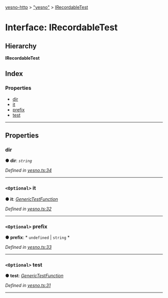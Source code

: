 [yesno-http](../README.md) > ["yesno"](../modules/_yesno_.md) > [IRecordableTest](../interfaces/_yesno_.irecordabletest.md)

# Interface: IRecordableTest

## Hierarchy

**IRecordableTest**

## Index

### Properties

* [dir](_yesno_.irecordabletest.md#dir)
* [it](_yesno_.irecordabletest.md#it)
* [prefix](_yesno_.irecordabletest.md#prefix)
* [test](_yesno_.irecordabletest.md#test)

---

## Properties

<a id="dir"></a>

###  dir

**● dir**: *`string`*

*Defined in [yesno.ts:34](https://github.com/FormidableLabs/yesno/blob/acc9f7a/src/yesno.ts#L34)*

___
<a id="it"></a>

### `<Optional>` it

**● it**: *[GenericTestFunction](../modules/_yesno_.md#generictestfunction)*

*Defined in [yesno.ts:32](https://github.com/FormidableLabs/yesno/blob/acc9f7a/src/yesno.ts#L32)*

___
<a id="prefix"></a>

### `<Optional>` prefix

**● prefix**: * `undefined` &#124; `string`
*

*Defined in [yesno.ts:33](https://github.com/FormidableLabs/yesno/blob/acc9f7a/src/yesno.ts#L33)*

___
<a id="test"></a>

### `<Optional>` test

**● test**: *[GenericTestFunction](../modules/_yesno_.md#generictestfunction)*

*Defined in [yesno.ts:31](https://github.com/FormidableLabs/yesno/blob/acc9f7a/src/yesno.ts#L31)*

___

